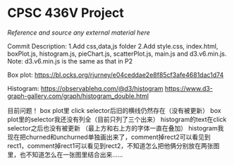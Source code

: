 # CPSC 436V Project

*Reference and source any external material here*

Commit Description:
1.Add css,data,js folder
2.Add style.css, index.html, boxPlot.js, histogram.js, pieChart.js, scatterPlot.js, main.js and d3.v6.min.js.
Note: d3.v6.min.js is the same as that in P2

Box plot: 
https://bl.ocks.org/rjurney/e04ceddae2e8f85cf3afe4681dac1d74

Histogram: 
https://observablehq.com/@d3/histogram
https://www.d3-graph-gallery.com/graph/histogram_double.html


目前问题！
box plot里 click selector后旧的横线仍然存在（没有被更新）
box plot里的selector我还没有列全（目前只列了三个出来）
histogram的text在click selector之后也没有被更新 （最上方和右上方的字体一直在叠加）
histogram我现在把churned和unchurned单独画出来了，comment掉rect2可以看见到rect1，comment掉rect1可以看见到rect2，不知道怎么把他俩分别放在两张图里，也不知道怎么在一张图里结合出来……

